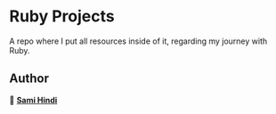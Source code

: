 # Ruby Projects
A repo where I put all resources inside of it, regarding my journey with Ruby.

## Author

👤 [**Sami Hindi**](https://www.samihindi.com)